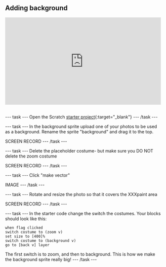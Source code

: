 ## Adding background 

<html>
<div style="position: relative; overflow: hidden; padding-top: 56.25%;">
<iframe style="position: absolute; top: 0; left: 0; right: 0; width: 100%; height: 100%; border: none;" src="https://www.youtube.com/embed/JRcxjMKMYTE?rel=0&cc_load_policy=1" allowfullscreen allow="accelerometer; autoplay; clipboard-write; encrypted-media; gyroscope; picture-in-picture; web-share">
</iframe>
</div><br>
</html>

--- task ---
Open the Scratch [starter project](https://scratch.mit.edu/projects/1197006395/editor/){:target="_blank"} 
--- /task ---

--- task ---
In the background sprite upload one of your photos to be used as a background. Rename the sprite "background" and drag it to the top.

SCREEN RECORD
--- /task ---

--- task ---
Delete the placeholder costume- but make sure you DO NOT delete the zoom costume

SCREEN RECORD
--- /task ---

--- task ---
Click "make vector"

IMAGE
--- /task ---

--- task ---
Rotate and resize the photo so that it covers the XXXpaint area

SCREEN RECORD
--- /task ---


--- task ---
In the starter code change the switch the costumes. Your blocks should look like this:

```blocks3
when flag clicked
switch costume to (zoom v)
set size to [400]%
switch costume to (background v)
go to [back v] layer
```

The first switch is to zoom, and then to background. This is how we make the background sprite really big!
--- /task ---


